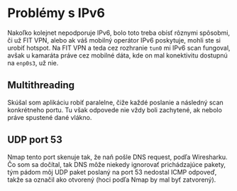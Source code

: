 # Problémy s IPv6

Nakoľko kolejnet nepodporuje IPv6, bolo toto treba obísť rôznymi spôsobmi, či už FIT VPN, alebo ak váš mobilný operátor IPv6 poskytuje, mohli ste si urobiť hotspot. Na FIT VPN a teda cez rozhranie `tun0` mi IPv6 scan fungoval, avšak u kamaráta práve cez mobilné dáta, kde on mal konektivitu dostupnú na `enp0s3`, už nie.

## Multithreading

Skúšal som aplikáciu robiť paralelne, čiže každé poslanie a následný scan konkrétneho portu. Tu však odpovede nie vždy boli zachytené, ak nebolo práve spustené dané vlákno.

## UDP port 53

Nmap tento port skenuje tak, že naň pošle DNS request, podľa Wiresharku. Čo som sa dočítal, tak DNS môže niekedy ignorovať prichádzajúce pakety, tým pádom môj UDP paket poslaný na port 53 nedostal ICMP odpoveď, takže sa označil ako otvorený (hoci podľa Nmap by mal byť zatvorený).

